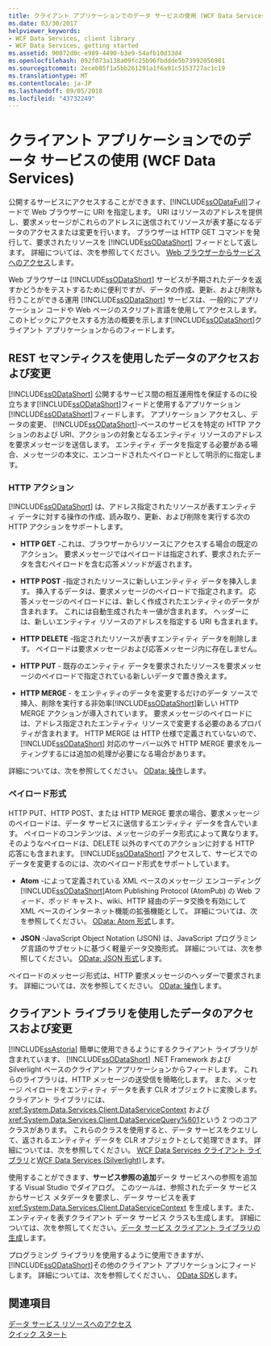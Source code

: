 ```yaml
---
title: クライアント アプリケーションでのデータ サービスの使用 (WCF Data Services)
ms.date: 03/30/2017
helpviewer_keywords:
- WCF Data Services, client library
- WCF Data Services, getting started
ms.assetid: 90872d0c-e989-4490-b3e9-54afb10d33d4
ms.openlocfilehash: 092f073a138a09fc25b96fbddde5b73992056981
ms.sourcegitcommit: 2eceb05f1a5bb261291a1f6a91c5153727ac1c19
ms.translationtype: MT
ms.contentlocale: ja-JP
ms.lasthandoff: 09/05/2018
ms.locfileid: "43732249"
---
```

# <a name="using-a-data-service-in-a-client-application-wcf-data-services"></a>クライアント アプリケーションでのデータ サービスの使用 (WCF Data Services)
公開するサービスにアクセスすることができます、[!INCLUDE[ssODataFull](../../../../includes/ssodatafull-md.md)]フィードで Web ブラウザーに URI を指定します。 URI はリソースのアドレスを提供し、要求メッセージがこれらのアドレスに送信されてリソースが表す基になるデータのアクセスまたは変更を行います。 ブラウザーは HTTP GET コマンドを発行して、要求されたリソースを [!INCLUDE[ssODataShort](../../../../includes/ssodatashort-md.md)] フィードとして返します。 詳細については、次を参照してください。 [Web ブラウザーからサービスへのアクセス](../../../../docs/framework/data/wcf/accessing-the-service-from-a-web-browser-wcf-data-services-quickstart.md)します。  
  
 Web ブラウザーは [!INCLUDE[ssODataShort](../../../../includes/ssodatashort-md.md)] サービスが予期されたデータを返すかどうかをテストするために便利ですが、データの作成、更新、および削除も行うことができる運用 [!INCLUDE[ssODataShort](../../../../includes/ssodatashort-md.md)] サービスは、一般的にアプリケーション コードや Web ページのスクリプト言語を使用してアクセスします。 このトピックにアクセスする方法の概要を示します[!INCLUDE[ssODataShort](../../../../includes/ssodatashort-md.md)]クライアント アプリケーションからのフィードします。  
  
## <a name="accessing-and-changing-data-using-rest-semantics"></a>REST セマンティクスを使用したデータのアクセスおよび変更  
 [!INCLUDE[ssODataShort](../../../../includes/ssodatashort-md.md)] 公開するサービス間の相互運用性を保証するのに役立ちます[!INCLUDE[ssODataShort](../../../../includes/ssodatashort-md.md)]フィードと使用するアプリケーション[!INCLUDE[ssODataShort](../../../../includes/ssodatashort-md.md)]フィードします。 アプリケーション アクセスし、データの変更、 [!INCLUDE[ssODataShort](../../../../includes/ssodatashort-md.md)]-ベースのサービスを特定の HTTP アクションのおよび URI、アクションの対象となるエンティティ リソースのアドレスを要求メッセージを送信します。 エンティティ データを指定する必要がある場合、メッセージの本文に、エンコードされたペイロードとして明示的に指定します。  
  
### <a name="http-actions"></a>HTTP アクション  
 [!INCLUDE[ssODataShort](../../../../includes/ssodatashort-md.md)] は、アドレス指定されたリソースが表すエンティティ データに対する操作の作成、読み取り、更新、および削除を実行する次の HTTP アクションをサポートします。  
  
-   **HTTP GET** -これは、ブラウザーからリソースにアクセスする場合の既定のアクション。 要求メッセージではペイロードは指定されず、要求されたデータを含むペイロードを含む応答メソッドが返されます。  
  
-   **HTTP POST** -指定されたリソースに新しいエンティティ データを挿入します。 挿入するデータは、要求メッセージのペイロードで指定されます。 応答メッセージのペイロードには、新しく作成されたエンティティのデータが含まれます。 これには自動生成されたキー値が含まれます。 ヘッダーには、新しいエンティティ リソースのアドレスを指定する URI も含まれます。  
  
-   **HTTP DELETE** -指定されたリソースが表すエンティティ データを削除します。 ペイロードは要求メッセージおよび応答メッセージ内に存在しません。  
  
-   **HTTP PUT** - 既存のエンティティ データを要求されたリソースを要求メッセージのペイロードで指定されている新しいデータで置き換えます。  
  
-   **HTTP MERGE** - をエンティティのデータを変更するだけのデータ ソースで挿入、削除を実行する非効率[!INCLUDE[ssODataShort](../../../../includes/ssodatashort-md.md)]新しい HTTP MERGE アクションが導入されています。 要求メッセージのペイロードには、アドレス指定されたエンティティ リソースで変更する必要のあるプロパティが含まれます。 HTTP MERGE は HTTP 仕様で定義されていないので、[!INCLUDE[ssODataShort](../../../../includes/ssodatashort-md.md)] 対応のサーバー以外で HTTP MERGE 要求をルーティングするには追加の処理が必要になる場合があります。  
  
 詳細については、次を参照してください。 [OData: 操作](https://go.microsoft.com/fwlink/?LinkId=185792)します。  
  
### <a name="payload-formats"></a>ペイロード形式  
 HTTP PUT、HTTP POST、または HTTP MERGE 要求の場合、要求メッセージのペイロードは、データ サービスに送信するエンティティ データを含んでいます。 ペイロードのコンテンツは、メッセージのデータ形式によって異なります。 そのようなペイロードは、DELETE 以外のすべてのアクションに対する HTTP 応答にも含まれます。 [!INCLUDE[ssODataShort](../../../../includes/ssodatashort-md.md)] アクセスして、サービスでのデータを変更するのには、次のペイロード形式をサポートしています。  
  
-   **Atom** -によって定義されている XML ベースのメッセージ エンコーディング[!INCLUDE[ssODataShort](../../../../includes/ssodatashort-md.md)]Atom Publishing Protocol (AtomPub) の Web フィード、ポッド キャスト、wiki、HTTP 経由のデータ交換を有効にして XML ベースのインターネット機能の拡張機能として。 詳細については、次を参照してください。 [OData: Atom 形式](https://go.microsoft.com/fwlink/?LinkId=185794)します。  
  
-   **JSON** -JavaScript Object Notation (JSON) は、JavaScript プログラミング言語のサブセットに基づく軽量データ交換形式。 詳細については、次を参照してください。 [OData: JSON 形式](https://go.microsoft.com/fwlink/?LinkId=185795)します。  
  
 ペイロードのメッセージ形式は、HTTP 要求メッセージのヘッダーで要求されます。 詳細については、次を参照してください。 [OData: 操作](https://go.microsoft.com/fwlink/?LinkID=185792)します。  
  
## <a name="accessing-and-changing-data-using-client-libraries"></a>クライアント ライブラリを使用したデータのアクセスおよび変更  
 [!INCLUDE[ssAstoria](../../../../includes/ssastoria-md.md)] 簡単に使用できるようにするクライアント ライブラリが含まれています、 [!INCLUDE[ssODataShort](../../../../includes/ssodatashort-md.md)] .NET Framework および Silverlight ベースのクライアント アプリケーションからフィードします。 これらのライブラリは、HTTP メッセージの送受信を簡略化します。 また、メッセージ ペイロードをエンティティ データを表す CLR オブジェクトに変換します。 クライアント ライブラリには、 <xref:System.Data.Services.Client.DataServiceContext> および <xref:System.Data.Services.Client.DataServiceQuery%601>という 2 つのコア クラスがあります。 これらのクラスを使用すると、データ サービスをクエリして、返されるエンティティ データを CLR オブジェクトとして処理できます。 詳細については、次を参照してください。 [WCF Data Services クライアント ライブラリ](../../../../docs/framework/data/wcf/wcf-data-services-client-library.md)と[WCF Data Services (Silverlight)](https://msdn.microsoft.com/library/c0cd9f4b-1372-48e4-9935-c8421239da30)します。  
  
 使用することができます、**サービス参照の追加**データ サービスへの参照を追加する Visual Studio でダイアログ。 このツールは、参照されたデータ サービスからサービス メタデータを要求し、データ サービスを表す <xref:System.Data.Services.Client.DataServiceContext> を生成します。また、エンティティを表すクライアント データ サービス クラスも生成します。 詳細については、次を参照してください。[データ サービス クライアント ライブラリの生成](../../../../docs/framework/data/wcf/generating-the-data-service-client-library-wcf-data-services.md)します。  
  
 プログラミング ライブラリを使用するように使用できますが、[!INCLUDE[ssODataShort](../../../../includes/ssodatashort-md.md)]その他のクライアント アプリケーションにフィードします。 詳細については、次を参照してください。、 [OData SDK](https://go.microsoft.com/fwlink/?LinkId=185796)します。  
  
## <a name="see-also"></a>関連項目  
 [データ サービス リソースへのアクセス](../../../../docs/framework/data/wcf/accessing-data-service-resources-wcf-data-services.md)  
 [クイック スタート](../../../../docs/framework/data/wcf/quickstart-wcf-data-services.md)
